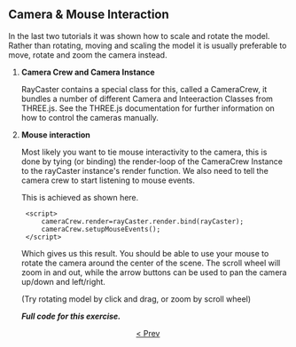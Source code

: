 
Camera & Mouse Interaction
-----------------


In the last two tutorials it was shown how to scale and rotate the model.
Rather than rotating, moving and scaling the model it is usually preferable to
move, rotate and zoom the camera instead.

1. **Camera Crew and Camera Instance**

    RayCaster contains a special class for this, called a CameraCrew, it bundles
    a number of different Camera and Inteeraction Classes from THREE.js. 
    See the THREE.js documentation for further information on how to control
    the cameras manually.

2. **Mouse interaction**

    Most likely you want to tie mouse interactivity to the camera, this is
    done by tying (or binding) the render-loop of the CameraCrew Instance to the
    rayCaster instance's render function.
    We also need to tell the camera crew to start listening to mouse 
    events.

    This is achieved as shown here.
    
        <script>
            cameraCrew.render=rayCaster.render.bind(rayCaster);
            cameraCrew.setupMouseEvents();
        </script>
        
    Which gives us this result. You should be able to use your mouse to rotate
    the camera around the center of the scene. The scroll wheel will zoom in 
    and out, while the arrow buttons can be used to pan the camera up/down and 
    left/right.
    
    <canvas id="rayCanvas" style="height:700px; width:770px; background: grey" ></canvas>
    
    (Try rotating model by click and drag, or zoom by scroll wheel)
   
    ***Full code for this exercise.***

<script id="tutorialScript" class="visible">
	var canvas_element = document.getElementById("rayCanvas");
	var options = OpenRayCaster.prototype.default_settings;
	options.renderTarget=canvas_element;

	var rayCaster = new OpenRayCaster(options);
	var  cameraCrew = new CameraCrew(rayCaster,30);
	cameraCrew.render=rayCaster.render.bind(rayCaster);
	cameraCrew.setupMouseEvents();

//	rayCaster.loadDataFile(root+'/sampleData/vec_x_g.vol');  
//	rayCaster.pixelVolume.scale.x = 1.2;
//	rayCaster.pixelVolume.scale.y = 0.8;
//	rayCaster.pixelVolume.scale.z = 0.25;
	rayCaster.render();

 i=1;
 dir = 1;
 _stop=false;
 function wait(){
     if (!_stop){
     setTimeout(step, 500);
 }
 }
 
 function loadVecB(){
     rayCaster.loadDataFile(root+'/sampleData/vec_b_g.vol'); 
 }
function step(){
    
  _stop=false;

            console.log("i:",root+'/sampleData/vec_x_g_'+i+'.vol');
            if (i<10){
               rayCaster.loadDataFile(root+'/sampleData/vec_x_g_0'+i+'.vol',wait); 
            }
            else{
                  rayCaster.loadDataFile(root+'/sampleData/vec_x_g_'+i+'.vol',wait); 
            }
        
           
            i=i+dir;
              if (i==50 ) { i=0 ;}
        
            
    
}       
function stop(){
    _stop=true;
}
      
</script>

<p style="text-align:center">
<a href="./api_use_1.3.html">&lt Prev</a>
</p>


